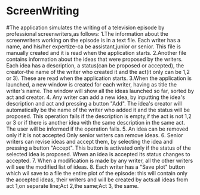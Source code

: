 # ScreenWriting
#The application simulates the writing of a television episode by professional screenwriters,as follows:
1.The information about the screenwriters working on the episode is in a text file. Each writer has a name, and his/her expertize-ca be
  assistant,junior or senior. This file is manually created and it is read when the application starts.
2.Another file contains information about the ideas that were proposed by the writers. Each idea has a description, a status(can be proposed or accepted),
  the creator-the name of the writer who created it and the act(it only can be 1,2 or 3). These are read when the application starts.
3.When the application is launched, a new window is created for each writer, having as title the writer's name. The window will show all the ideas
  launched so far, sorted by act and creator.
4. Any writer can add a new idea, by inputting the idea's description and act and pressing a button "Add". The idea's creator will automatically
   be the name of the writer who added it and the status will be proposed. This operation fails if the description is empty,if the act is not 1,2 or 3
   or if there is another idea with the same description in the same act. The user will be informed if the operation fails.
5. An idea can be removed only if it is not accepted.Only senior writers can remove ideas.
6. Senior writers can revise ideas and accept them, by selecting the idea and pressing a button "Accept". This button is activated only if the 
   status of the selected idea is proposed. Whwn an idea is accepted its status changes to accepted.
7. When a modification is made by any writer, all the other writers will see the modified list of ideas.
8. Each writer has a "Save plot" button which wil save to a file the entire plot of the episode: this will contain only the accepted ideas,
   their writers and will be created by acts:all ideas from act 1,on separate line;Act 2,the same;Act 3, the same.
   
